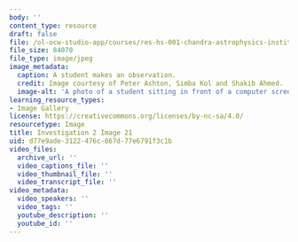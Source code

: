 ```yaml
---
body: ''
content_type: resource
draft: false
file: /ol-ocw-studio-app/courses/res-hs-001-chandra-astrophysics-institute/mithfh_chandra_inv2_cluster.jpg
file_size: 84070
file_type: image/jpeg
image_metadata:
  caption: A student makes an observation.
  credit: Image courtesy of Peter Ashton, Simba Kol and Shakib Ahmed.
  image-alt: 'A photo of a student sitting in front of a computer screen taking notes. '
learning_resource_types:
- Image Gallery
license: https://creativecommons.org/licenses/by-nc-sa/4.0/
resourcetype: Image
title: Investigation 2 Image 21
uid: d77e9ade-3122-476c-867d-77e6791f3c1b
video_files:
  archive_url: ''
  video_captions_file: ''
  video_thumbnail_file: ''
  video_transcript_file: ''
video_metadata:
  video_speakers: ''
  video_tags: ''
  youtube_description: ''
  youtube_id: ''
---
```

